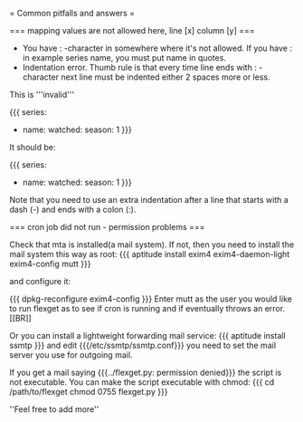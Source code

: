 = Common pitfalls and answers =

=== mapping values are not allowed here, line [x] column [y] ===

 * You have : -character in somewhere where it's not allowed. If you have : in example series name, you must put name in quotes.
 * Indentation error. Thumb rule is that every time line ends with : -character next line must be indented either 2 spaces more or less. 

This is '''invalid'''

{{{
series:
  - name:
    watched:
      season: 1
}}}

It should be:

{{{
series:
  - name:
      watched:
        season: 1
}}}

Note that you need to use an extra indentation after a line that starts with a dash (-) and ends with a colon (:).

=== cron job did not run - permission problems ===

Check that mta is installed(a mail system). If not, then you need to install the mail system this way as root:
{{{
aptitude install exim4 exim4-daemon-light exim4-config mutt
}}}

and configure it:

{{{
dpkg-reconfigure exim4-config
}}}
Enter mutt as the user you would like to run flexget as to see if cron is running and if eventually throws an error.
[[BR]]

Or you can install a lightweight forwarding mail service:
{{{
aptitude install ssmtp
}}}
and edit {{{/etc/ssmtp/ssmtp.conf}}} you need to set the mail server you use for outgoing mail.

If you get a mail saying {{{../flexget.py: permission denied}}} the script is not executable. You can make the script executable with chmod:
{{{
cd /path/to/flexget
chmod 0755 flexget.py
}}}

''Feel free to add more''

